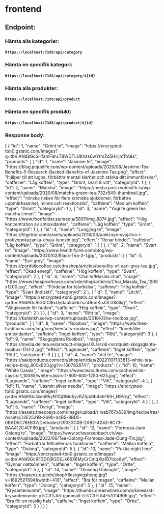 # frontend

## Endpoint:

### Hämta alla kategorier:

#### `https://localhost:7188/api/category`

### Hämta en specifik kategori:

#### `https://localhost:7188/api/category/${id}`

### Hämta alla produkter:

#### `https://localhost:7188/api/product`

### Hämta en specifik produkt:

#### `https://localhost:7188/api/product/${id}`

### Response body:

<div>
 [
  {
    "id": 1,
    "name": "Grönt te",
    "image": "https://encrypted-tbn0.gstatic.com/images?q=tbn:ANd9GcSHfamFahLTBWDTLUKhzs6wYtrsZd5HHjmTtA&s",
    "products": [
      {
        "id": 1,
        "name": "Jasmine te",
        "image": "https://blog.piquelife.com/wp-content/uploads/2020/08/Jasmine-Tea-Benefits-5-Research-Backed-Benefits-of-Jasmine-Tea.png",
        "effect": "hjälper till att lugna, förbättra mental klarhet och stärka ditt immunförsvar",
        "caffeine": "Låg koffein",
        "type": "Grönt, svart & vitt",
        "categoryId": 1
      },
      {
        "id": 2,
        "name": "Matcha",
        "image": "https://media.post.rvohealth.io/wp-content/uploads/2020/08/matcha-green-tea-732x549-thumbnail.jpg",
        "effect": "minska risken för flera kroniska sjukdomar, förbättra uppmärksamhet, minne och reaktionstid",
        "caffeine": "Medium koffein",
        "type": "Grönt",
        "categoryId": 1
      },
      {
        "id": 3,
        "name": "Yogi te green tea matcha lemon",
        "image": "https://www.foodfolder.se/media/5807/img_8874.jpg",
        "effect": "Hög koncentration av antioxidanter",
        "caffeine": "Låg koffein",
        "type": "Grönt",
        "categoryId": 1
      },
      {
        "id": 4,
        "name": "Longjing te",
        "image": "https://htgetrid.com/assets/uploads/2018/03/poleznye-svojstva-i-protivopokazanija-chaja-lunczin.jpg",
        "effect": "Renar blodet",
        "caffeine": "Låg koffein",
        "type": "Grönt",
        "categoryId": 1
      }
    ]
  },
  {
    "id": 2,
    "name": "Svart te",
    "image": "https://www.healthifyme.com/blog/wp-content/uploads/2020/02/Black-Tea-2-1.jpg",
    "products": [
      {
        "id": 5,
        "name": "Earl grey",
        "image": "https://portfoliocoffee.ca/cdn/shop/articles/benefits-of-earl-grey-tea.jpg",
        "effect": "Ökad energi",
        "caffeine": "Hög koffein",
        "type": "Svart",
        "categoryId": 2
      },
      {
        "id": 6,
        "name": "Chai te/Masala chai",
        "image": "https://www.thespicehouse.com/cdn/shop/articles/Chai_Masala_Tea_1200x1200.jpg",
        "effect": "Fördelar för hjärthälsa",
        "caffeine": "Hög koffein",
        "type": "Svart (Indiskt)",
        "categoryId": 2
      },
      {
        "id": 7,
        "name": "Litchi",
        "image": "https://encrypted-tbn0.gstatic.com/images?q=tbn:ANd9GcRiG0ICI8xUy0Ju5ok6ZsZ49nnKnJ0LG8iSkg",
        "effect": "Välgörande för huden",
        "caffeine": "Hög koffein",
        "type": "Svart",
        "categoryId": 2
      }
    ]
  },
  {
    "id": 3,
    "name": "Rött te",
    "image": "https://kahlstkh.se/wp-content/uploads/2018/03/te-rooibos.jpg",
    "products": [
      {
        "id": 8,
        "name": "Rooibos",
        "image": "https://www.thes-traditions.com/img/cms/bienfaits-rooibos.jpg",
        "effect": "Innehåller antioxidanter",
        "caffeine": "Inget koffein",
        "type": "Rött",
        "categoryId": 3
      },
      {
        "id": 9,
        "name": "Skogsglänta Rooibos",
        "image": "https://media.delitea.se/product-images/XL/arvid-nordquist-skogsglanta-rooibos-17st-2.jpg",
        "effect": "Lugnande",
        "caffeine": "Inget koffein",
        "type": "Rött",
        "categoryId": 3
      }
    ]
  },
  {
    "id": 4,
    "name": "Vitt te",
    "image": "https://sakiproducts.com/cdn/shop/articles/20221107133813-white-tea-recipe-blog_800x800.jpg?v=1667828741",
    "products": [
      {
        "id": 10,
        "name": "White Cassis",
        "image": "https://www.teacultures.com/cache/white-cassis-1_10085/white-cassis-1-800-600-1250-625.jpg",
        "effect": "Lugnande",
        "caffeine": "Inget koffein",
        "type": "Vitt",
        "categoryId": 4
      },
      {
        "id": 11,
        "name": "Jasmin silver needle",
        "image": "https://encrypted-tbn0.gstatic.com/images?q=tbn:ANd9GcQxmRhyN1GjGMoEycRZfpb9b4ahFBlH_H9Vrg",
        "effect": "Lugnande",
        "caffeine": "Inget koffein",
        "type": "Vitt",
        "categoryId": 4
      }
    ]
  },
  {
    "id": 5,
    "name": "Övrigt",
    "image": "https://assets.tmecosys.com/image/upload/t_web767x639/img/recipe/ras/Assets/D2E2521B-2690-44B5-8BD5-0BAD5C76EB37/Derivates/290E3C0B-2A82-4243-8C73-BAA412C4CF80.jpg",
    "products": [
      {
        "id": 12,
        "name": "Formosa Jade Oolong te",
        "image": "https://www.schwarzenbach.ch/wp-content/uploads/2023/06/Tee-Oolong-Formosa-Jade-Dung-Tin.jpg",
        "effect": "Förbättrar fettcellernas funktioner",
        "caffeine": "Mellan koffein",
        "type": "Oolong",
        "categoryId": 5
      },
      {
        "id": 13,
        "name": "Pukka night time",
        "image": "https://encrypted-tbn0.gstatic.com/images?q=tbn:ANd9GcRF3DI1j9GDEJk69X6MyCrCmqXla1B7tlce6w",
        "effect": "Gynnar nattsömnen",
        "caffeine": "Inget koffein",
        "type": "Örtte",
        "categoryId": 5
      },
      {
        "id": 14,
        "name": "Ginseng Oolongte",
        "image": "https://teasenz.eu/cdn/shop/files/gingsheng.jpg?v=1692527694&width=416",
        "effect": "Bra för magen",
        "caffeine": "Mellan koffein",
        "type": "Oolong",
        "categoryId": 5
      },
      {
        "id": 15,
        "name": "Krysantemumte",
        "image": "https://thumbs.dreamstime.com/b/kinesiskt-krysantemumte-p%C3%A5-gammalt-tr%C3%A4-57014906.jpg",
        "effect": "Bra för en rosslig hals",
        "caffeine": "Inget koffein",
        "type": "Örtte",
        "categoryId": 5
      }
    ]
  }
]
</div>

